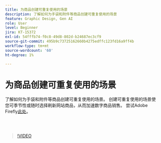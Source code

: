 ```yaml
---
title: 为商品创建可重复使用的场景
description: 了解如何为手袋和附件等商品创建可重复使用的场景
feature: Graphic Design, Gen AI
role: User
level: Beginner
jira: KT-15372
exl-id: 54fffb74-f0c8-49d8-802d-b24687ec3cf9
source-git-commit: 495b9c73725162660b4275edffc123fd16a9ff4b
workflow-type: tm+mt
source-wordcount: '60'
ht-degree: 1%

---
```


# 为商品创建可重复使用的场景

了解如何为手袋和附件等商品创建可重复使用的场景。 创建可重复使用的场景使您可季节性或随时选择刷新网站商品，从而加速数字商品销售。 尝试Adobe Firefly[此处](https://firefly.adobe.com/)。

<br> 

>[!VIDEO](https://video.tv.adobe.com/v/3448477?quality=12&learn=on&hidetitle=true&captions=chi_hans)

